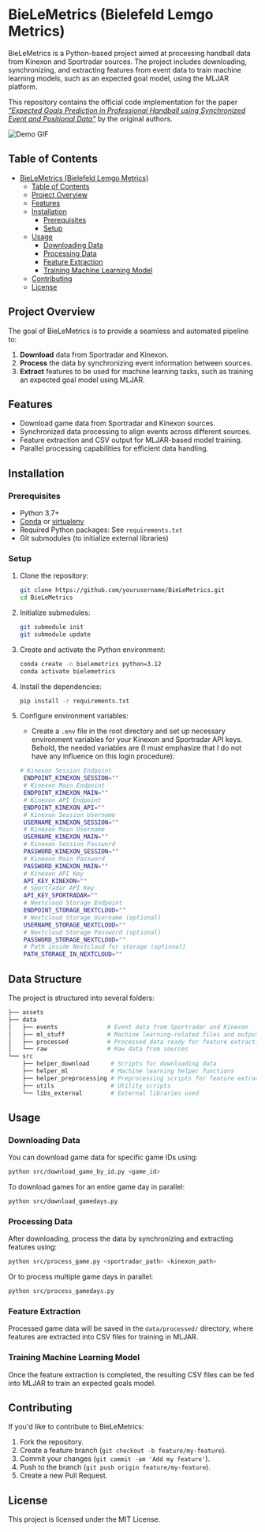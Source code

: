 
# BieLeMetrics (Bielefeld Lemgo Metrics)

BieLeMetrics is a Python-based project aimed at processing handball data from Kinexon and Sportradar sources. The project includes downloading, synchronizing, and extracting features from event data to train machine learning models, such as an expected goal model, using the MLJAR platform.

This repository contains the official code implementation for the paper  [*"Expected Goals Prediction in Professional Handball using Synchronized Event and Positional Data"*](https://dl.acm.org/doi/10.1145/3606038.3616152) by the original authors.


![Demo GIF](./assets/events/videos/demo.gif)


## Table of Contents
- [BieLeMetrics (Bielefeld Lemgo Metrics)](#bielemetrics-bielefeld-lemgo-metrics)
  - [Table of Contents](#table-of-contents)
  - [Project Overview](#project-overview)
  - [Features](#features)
  - [Installation](#installation)
    - [Prerequisites](#prerequisites)
    - [Setup](#setup)
  - [Usage](#usage)
    - [Downloading Data](#downloading-data)
    - [Processing Data](#processing-data)
    - [Feature Extraction](#feature-extraction)
    - [Training Machine Learning Model](#training-machine-learning-model)
  - [Contributing](#contributing)
  - [License](#license)

## Project Overview

The goal of BieLeMetrics is to provide a seamless and automated pipeline to:
1. **Download** data from Sportradar and Kinexon.
2. **Process** the data by synchronizing event information between sources.
3. **Extract** features to be used for machine learning tasks, such as training an expected goal model using MLJAR.

## Features

- Download game data from Sportradar and Kinexon sources.
- Synchronized data processing to align events across different sources.
- Feature extraction and CSV output for MLJAR-based model training.
- Parallel processing capabilities for efficient data handling.

## Installation

### Prerequisites

- Python 3.7+
- [Conda](https://docs.conda.io/en/latest/) or [virtualenv](https://virtualenv.pypa.io/en/latest/)
- Required Python packages: See `requirements.txt`
- Git submodules (to initialize external libraries)

### Setup

1. Clone the repository:
   ```bash
   git clone https://github.com/yourusername/BieLeMetrics.git
   cd BieLeMetrics
   ```

2. Initialize submodules:
   ```bash
   git submodule init
   git submodule update
   ```

3. Create and activate the Python environment:
   ```bash
   conda create -n bielemetrics python=3.12
   conda activate bielemetrics
   ```

4. Install the dependencies:
   ```bash
   pip install -r requirements.txt
   ```

5. Configure environment variables:
   - Create a `.env` file in the root directory and set up necessary environment variables for your Kinexon and Sportradar API keys. Behold, the needed variables are (I must emphasize that I do not have any influence on this login procedure):

   ```bash
   # Kinexon Session Endpoint
    ENDPOINT_KINEXON_SESSION=""
    # Kinexon Main Endpoint
    ENDPOINT_KINEXON_MAIN=""
    # Kinexon API Endpoint
    ENDPOINT_KINEXON_API=""
    # Kinexon Session Username
    USERNAME_KINEXON_SESSION=""
    # Kinexon Main Username
    USERNAME_KINEXON_MAIN=""
    # Kinexon Session Password
    PASSWORD_KINEXON_SESSION=""
    # Kinexon Main Password
    PASSWORD_KINEXON_MAIN=""
    # Kinexon API Key
    API_KEY_KINEXON=""
    # Sportradar API Key
    API_KEY_SPORTRADAR=""
    # Nextcloud Storage Endpoint
    ENDPOINT_STORAGE_NEXTCLOUD=""
    # Nextcloud Storage Username (optional)
    USERNAME_STORAGE_NEXTCLOUD=""
    # Nextcloud Storage Password (optional)
    PASSWORD_STORAGE_NEXTCLOUD=""
    # Path inside Nextcloud for storage (optional)
    PATH_STORAGE_IN_NEXTCLOUD=""
    ```


## Data Structure

The project is structured into several folders:

```bash
├── assets
├── data
│   ├── events              # Event data from Sportradar and Kinexon
│   ├── ml_stuff            # Machine learning-related files and outputs
│   ├── processed           # Processed data ready for feature extraction
│   └── raw                 # Raw data from sources
└── src
    ├── helper_download      # Scripts for downloading data
    ├── helper_ml            # Machine learning helper functions
    ├── helper_preprocessing # Preprocessing scripts for feature extraction
    ├── utils                # Utility scripts
    └── libs_external        # External libraries used
```

## Usage

### Downloading Data

You can download game data for specific game IDs using:

```bash
python src/download_game_by_id.py <game_id>
```

To download games for an entire game day in parallel:

```bash
python src/download_gamedays.py
```

### Processing Data

After downloading, process the data by synchronizing and extracting features using:

```bash
python src/process_game.py <sportradar_path> <kinexon_path>
```

Or to process multiple game days in parallel:

```bash
python src/process_gamedays.py
```

### Feature Extraction

Processed game data will be saved in the `data/processed/` directory, where features are extracted into CSV files for training in MLJAR.

### Training Machine Learning Model

Once the feature extraction is completed, the resulting CSV files can be fed into MLJAR to train an expected goals model.

## Contributing

If you'd like to contribute to BieLeMetrics:
1. Fork the repository.
2. Create a feature branch (`git checkout -b feature/my-feature`).
3. Commit your changes (`git commit -am 'Add my feature'`).
4. Push to the branch (`git push origin feature/my-feature`).
5. Create a new Pull Request.

## License

This project is licensed under the MIT License.
